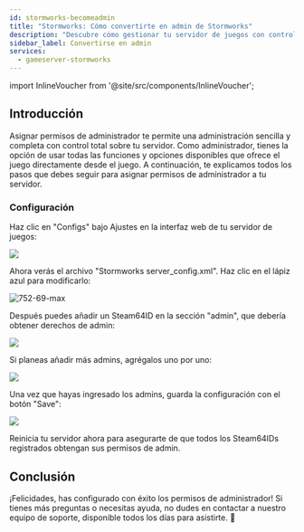 ```yaml
---
id: stormworks-becomeadmin
title: "Stormworks: Cómo convertirte en admin de Stormworks"
description: "Descubre cómo gestionar tu servidor de juegos con control total de admin y simplifica la administración del servidor → Aprende más ahora"
sidebar_label: Convertirse en admin
services:
  - gameserver-stormworks
---
```


import InlineVoucher from '@site/src/components/InlineVoucher';

## Introducción
Asignar permisos de administrador te permite una administración sencilla y completa con control total sobre tu servidor. Como administrador, tienes la opción de usar todas las funciones y opciones disponibles que ofrece el juego directamente desde el juego. A continuación, te explicamos todos los pasos que debes seguir para asignar permisos de administrador a tu servidor.  
<InlineVoucher />

### Configuración

Haz clic en "Configs" bajo Ajustes en la interfaz web de tu servidor de juegos:

![](https://screensaver01.zap-hosting.com/index.php/s/JgnbqrjwwZB7gsT/preview)

Ahora verás el archivo "Stormworks server_config.xml". Haz clic en el lápiz azul para modificarlo:

![752-69-max](https://screensaver01.zap-hosting.com/index.php/s/n7MdydSkB2CaBmW/preview)

Después puedes añadir un Steam64ID en la sección "admin", que debería obtener derechos de admin:

![](https://screensaver01.zap-hosting.com/index.php/s/jTbdLBEpTT7rasF/preview)

Si planeas añadir más admins, agrégalos uno por uno:

![](https://screensaver01.zap-hosting.com/index.php/s/EJts4nQ4JtfHQEQ/preview)

Una vez que hayas ingresado los admins, guarda la configuración con el botón "Save":

![](https://screensaver01.zap-hosting.com/index.php/s/zYDPRazLsAAA3xr/preview)

Reinicia tu servidor ahora para asegurarte de que todos los Steam64IDs registrados obtengan sus permisos de admin. 


## Conclusión

¡Felicidades, has configurado con éxito los permisos de administrador! Si tienes más preguntas o necesitas ayuda, no dudes en contactar a nuestro equipo de soporte, disponible todos los días para asistirte. 🙂

<InlineVoucher />